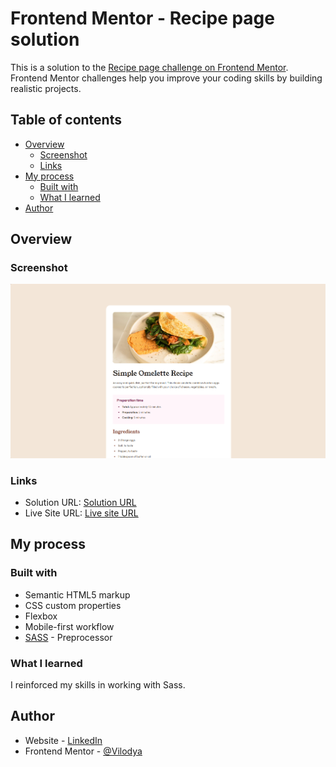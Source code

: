 # Frontend Mentor - Recipe page solution

This is a solution to the [Recipe page challenge on Frontend Mentor](https://www.frontendmentor.io/challenges/recipe-page-KiTsR8QQKm). Frontend Mentor challenges help you improve your coding skills by building realistic projects. 

## Table of contents

- [Overview](#overview)
  - [Screenshot](#screenshot)
  - [Links](#links)
- [My process](#my-process)
  - [Built with](#built-with)
  - [What I learned](#what-i-learned)
- [Author](#author)


## Overview

### Screenshot

![](./screenshot.png)

### Links

- Solution URL: [Solution URL](https://github.com/Vilodya/recipe-page-main)
- Live Site URL: [Live site URL](https://vilodya.github.io/recipe-page-main/)

## My process

### Built with

- Semantic HTML5 markup
- CSS custom properties
- Flexbox
- Mobile-first workflow
- [SASS](https://sass-lang.com/) - Preprocessor

### What I learned

I reinforced my skills in working with Sass.

## Author

- Website - [LinkedIn](https://www.linkedin.com/in/vladimir--denisov)
- Frontend Mentor - [@Vilodya](https://www.frontendmentor.io/profile/Vilodya)

